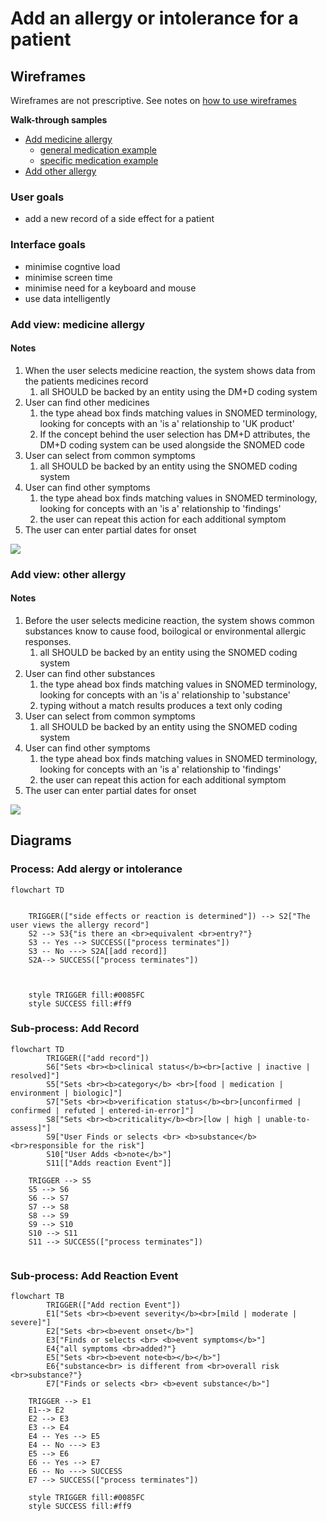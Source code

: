 # Add an allergy or intolerance for a patient


  
## Wireframes

Wireframes are not prescriptive. See notes on [how to use wireframes](url)

**Walk-through samples**
* [Add medicine allergy](#add-view-medicine-allergy)
  * [general medication example](general-medication-allergy-add.md)
  * [specific medication example](specific-medication-allergy-add.md)
* [Add other allergy](#add-view--other-allergy)
 
### User goals

* add a new record of a side effect for a patient

### Interface goals

* minimise cogntive load
* minimise screen time 
* minimise need for a keyboard and mouse
* use data intelligently





### Add view: medicine allergy

#### Notes

1. When the user selects medicine reaction, the system shows data from the patients medicines record
   1. all  SHOULD be backed by an entity using the DM+D coding system
2. User can find other medicines 
   1. the type ahead box finds matching values in SNOMED terminology, looking for concepts with an  'is a' relationship to 'UK product'
   2. If the concept behind the user selection has DM+D attributes, the DM+D coding system can be used alongside the SNOMED code
3. User can select from common symptoms
   1. all  SHOULD be backed by an entity using the SNOMED  coding system
4. User can find other symptoms 
   1. the type ahead box finds matching values in SNOMED terminology, looking for concepts with an  'is a' relationship to 'findings'
   2. the user can repeat this action for each additional symptom
5. The user can enter partial dates for onset



![](assets/add-allergy-medicine.png)

### Add view:  other allergy



#### Notes

1. Before the user selects medicine reaction, the system shows common substances know to cause food, boilogical or environmental allergic responses.
   1. all  SHOULD be backed by an entity using the SNOMED coding system
2. User can find other substances
   1. the type ahead box finds matching values in SNOMED terminology, looking for concepts with an  'is a' relationship to 'substance'
   2. typing without a match results produces a text only coding
3. User can select from common symptoms
   1. all  SHOULD be backed by an entity using the SNOMED  coding system
4. User can find other symptoms 
   1. the type ahead box finds matching values in SNOMED terminology, looking for concepts with an  'is a' relationship to 'findings'
   2. the user can repeat this action for each additional symptom
5. The user can enter partial dates for onset

![](assets/add-allergy-other.png)

## Diagrams

### Process: Add alergy or intolerance

```mermaid
flowchart TD
 

    TRIGGER(["side effects or reaction is determined"]) --> S2["The user views the allergy record"]
    S2 --> S3{"is there an <br>equivalent <br>entry?"}
    S3 -- Yes --> SUCCESS(["process terminates"])
    S3 -- No ---> S2A[[add record]]
    S2A--> SUCCESS(["process terminates"])
   


    style TRIGGER fill:#0085FC
    style SUCCESS fill:#ff9
```


### Sub-process: Add Record


```mermaid
flowchart TD
		TRIGGER(["add record"])
		S6["Sets <br><b>clinical status</b><br>[active | inactive | resolved]"]
        S5["Sets <br><b>category</b> <br>[food | medication | environment | biologic]"]
        S7["Sets <br><b>verification status</b><br>[unconfirmed | confirmed | refuted | entered-in-error]"]
        S8["Sets <br><b>criticality</b><br>[low | high | unable-to-assess]"]
        S9["User Finds or selects <br> <b>substance</b> <br>responsible for the risk"]
        S10["User Adds <b>note</b>"]
        S11[["Adds reaction Event"]]
        
	TRIGGER --> S5
	S5 --> S6
    S6 --> S7
    S7 --> S8
    S8 --> S9
    S9 --> S10
    S10 --> S11
    S11 --> SUCCESS(["process terminates"])
    
```

### Sub-process:  Add Reaction Event

```mermaid
flowchart TB
    	TRIGGER(["Add rection Event"]) 
    	E1["Sets <br><b>event severity</b><br>[mild | moderate | severe]"]
        E2["Sets <br><b>event onset</b>"]
        E3["Finds or selects <br> <b>event symptoms</b>"]
        E4{"all symptoms <br>added?"}
        E5["Sets <br><b>event note<b></b></b>"]
        E6{"substance<br> is different from <br>overall risk <br>substance?"}
        E7["Finds or selects <br> <b>event substance</b>"]
        
    TRIGGER --> E1    
    E1--> E2
    E2 --> E3
    E3 --> E4
    E4 -- Yes --> E5
    E4 -- No ---> E3
	E5 --> E6
	E6 -- Yes --> E7
    E6 -- No ---> SUCCESS
	E7 --> SUCCESS(["process terminates"])

    style TRIGGER fill:#0085FC
    style SUCCESS fill:#ff9
```

